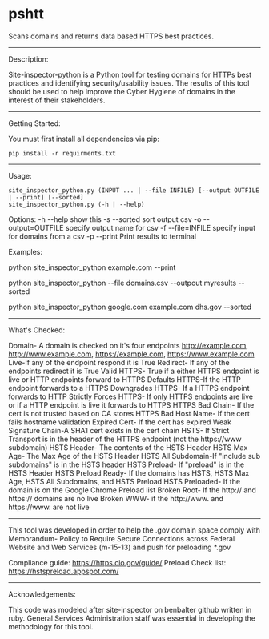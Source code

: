 pshtt
======================

Scans domains and returns data based HTTPS best practices. 

______________________________________________________________________________________
Description:

  Site-inspector-python is a Python tool for testing domains for HTTPs best practices and
  identifying security/usability issues. The results of this tool should be used to help
  improve the Cyber Hygiene of domains in the interest of their stakeholders.


______________________________________________________________________________________
Getting Started:

  You must first install all dependencies via pip:
  
    pip install -r requirments.txt
  
______________________________________________________________________________________  
Usage:

    site_inspector_python.py (INPUT ... | --file INFILE) [--output OUTFILE | --print] [--sorted]
    site_inspector_python.py (-h | --help)
  
  Options:
    -h --help             show this
    -s --sorted           sort output csv
    -o --output=OUTFILE   specify output name for csv
    -f --file=INFILE      specify input for domains from a csv
    -p --print            Print results to terminal
    
    
Examples:
    
  python site_inspector_python example.com --print 
  
  python site_inspector_python --file domains.csv --outpout myresults --sorted
  
  python site_inspector_python google.com example.com dhs.gov --sorted  


______________________________________________________________________________________
What's Checked:

  Domain- A domain is checked on it's four endpoints http://example.com, http://www.example.com, 
  https://example.com, https://www.example.com 
  Live-If any of the endpoint respond it is True
  Redirect- If any of the endpoints redirect it is True
  Valid HTTPS- True if a either HTTPS endpoint is live or HTTP endpoints forward to HTTPS
  Defaults HTTPS-If the HTTP endpoint forwards to a HTTPS
  Downgrades HTTPS- If a HTTPS endpoint forwards to HTTP
  Strictly Forces HTTPS- If only HTTPS endpoints are live or if a HTTP endpoint is live it forwards to HTTPS
  HTTPS Bad Chain- If the cert is not trusted based on CA stores 
  HTTPS Bad Host Name- If the cert fails hostname validation
  Expired Cert- If the cert has expired
  Weak Signature Chain-A SHA1 cert exists in the cert chain
  HSTS- If Strict Transport is in the header of the HTTPS endpoint (not the https://www subdomain)
  HSTS Header- The contents of the HSTS Header
  HSTS Max Age- The Max Age of the HSTS Header
  HSTS All Subdomain-If "include sub subdomains" is in the HSTS header
  HSTS Preload- If "preload" is in the HSTS Header
  HSTS Preload Ready- If the domains has HSTS, HSTS Max Age, HSTS All Subdomains, and HSTS Preload
  HSTS Preloaded- If the domain is on the Google Chrome Preload list
  Broken Root- If the http:// and https:// domains are no live
  Broken WWW- if the http://www. and https://www. are not live
  
  ______________________________________________________________________________________
  
  
  This tool was developed in order to help the .gov domain space comply with Memorandum- Policy to Require 
  Secure Connections across Federal Website and Web Services (m-15-13) and push for preloading *.gov
  
  Compliance guide: https://https.cio.gov/guide/
  Preload Check list: https://hstspreload.appspot.com/
  
  ______________________________________________________________________________________
   Acknowledgements:
   
   This code was modeled after site-inspector on benbalter github written in ruby.
   General Services Administration staff was essential in developing the methodology for this tool. 








